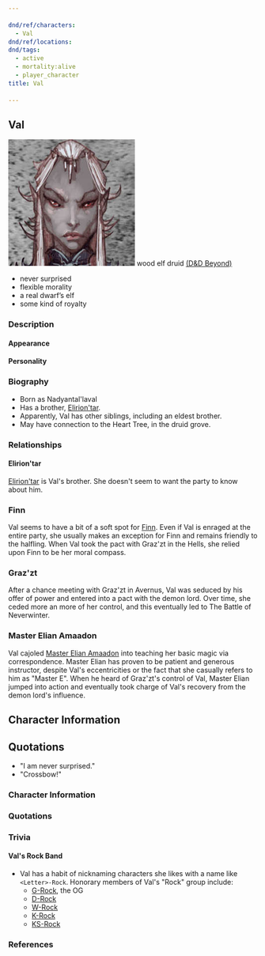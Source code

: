 ```yaml
---

dnd/ref/characters:
  - Val
dnd/ref/locations:
dnd/tags:
  - active
  - mortality:alive
  - player_character
title: Val

---
```


## Val

![Pasted image 20211106142422.png](/images/dnd/pc-val.png)
wood elf druid
[(D&D Beyond)](https://ddb.ac/characters/4089164/aw7aLd)

- never surprised
- flexible morality
- a real dwarf’s elf
- some kind of royalty

### Description

#### Appearance

#### Personality

### Biography

- Born as Nadyantal'laval
- Has a brother, [Elirion'tar](/dnd/npcs/eliriontar).
- Apparently, Val has other siblings, including an eldest brother.
- May have connection to the Heart Tree, in the druid grove.

### Relationships

#### Elirion'tar

[Elirion'tar](/dnd/npcs/eliriontar) is Val's brother. She doesn't seem to want the party to know about him.

### Finn

Val seems to have a bit of a soft spot for [Finn](/dnd/characters/finn). Even if Val is enraged at the entire party, she usually makes an exception for Finn and remains friendly to the halfling. When Val took the pact with Graz'zt in the Hells, she relied upon Finn to be her moral compass.

### Graz'zt

After a chance meeting with Graz'zt in Avernus, Val was seduced by his offer of power and entered into a pact with the demon lord. Over time, she ceded more an more of her control, and this eventually led to The Battle of Neverwinter.

### Master Elian Amaadon

Val cajoled [Master Elian Amaadon](/dnd/npcs/elian-amaadon) into teaching her basic magic via correspondence. Master Elian has proven to be patient and generous instructor, despite Val's eccentricities or the fact that she casually refers to him as "Master E". When he heard of Graz'zt's control of Val, Master Elian jumped into action and eventually took charge of Val's recovery from the demon lord's influence.

## Character Information

## Quotations

- "I am never surprised."
- "Crossbow!"

### Character Information

### Quotations

### Trivia

#### Val's Rock Band

- Val has a habit of nicknaming characters she likes with a name like `<Letter>-Rock`. Honorary members of Val's "Rock" group include:
  - [G-Rock](/dnd/npcs/gundren-rockseeker), the OG
  - [D-Rock](/dnd/npcs/denariel)
  - [W-Rock](/dnd/nps/wallace-the-binder)
  - [K-Rock](/dnd/npcs/kei-tigersteel)
  - [KS-Rock](/dnd/npcs/kheril-hammerbind)

### References
